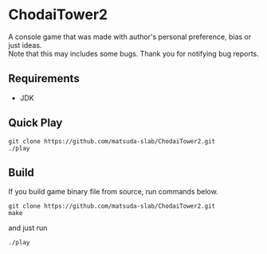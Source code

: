 # ChodaiTower2
A console game that was made with author's personal preference, bias or just ideas.  
Note that this may includes some bugs. Thank you for notifying bug reports.

## Requirements
* JDK

## Quick Play
	git clone https://github.com/matsuda-slab/ChodaiTower2.git
	./play

## Build
If you build game binary file from source, run commands below.

	git clone https://github.com/matsuda-slab/ChodaiTower2.git
	make

and just run

	./play
